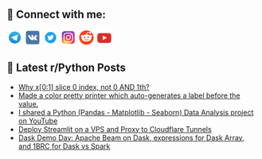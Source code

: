 ## 🔎 Connect with me:
[<img src="https://github.com/bullbesh/bullbesh/blob/main/images/Telegram.png" width="32" height="32" />](https://t.me/bullbesh)
[<img src="https://github.com/bullbesh/bullbesh/blob/main/images/VK.png" width="32" height="32" />](https://vk.com/bullbesh)
[<img src="https://github.com/bullbesh/bullbesh/blob/main/images/Twitter.png" width="32" height="32" />](https://twitter.com/bullbesh1)
[<img src="https://github.com/bullbesh/bullbesh/blob/main/images/Instagram.png" width="32" height="32" />](https://www.instagram.com/bullbesh)
[<img src="https://github.com/bullbesh/bullbesh/blob/main/images/Reddit.png" width="32" height="32" />](https://www.reddit.com/user/bullbesh)
[<img src="https://github.com/bullbesh/bullbesh/blob/main/images/YouTube.png" width="32" height="32" />](https://www.youtube.com/channel/UCtfjRs6uzgq5mfm8S06WTcg)

## 📕 Latest r/Python Posts
<!-- BLOG-POST-LIST:START -->
- [Why x[0:1] slice 0 index, not 0 AND 1th?](https://www.reddit.com/r/Python/comments/19amty6/why_x01_slice_0_index_not_0_and_1th/)
- [Made a color pretty printer which auto-generates a label before the value.](https://www.reddit.com/r/Python/comments/19altb9/made_a_color_pretty_printer_which_autogenerates_a/)
- [I shared a Python &lpar;Pandas - Matplotlib - Seaborn&rpar; Data Analysis project on YouTube](https://www.reddit.com/r/Python/comments/19alocc/i_shared_a_python_pandas_matplotlib_seaborn_data/)
- [Deploy Streamlit on a VPS and Proxy to Cloudflare Tunnels](https://www.reddit.com/r/Python/comments/19ahtsl/deploy_streamlit_on_a_vps_and_proxy_to_cloudflare/)
- [Dask Demo Day: Apache Beam on Dask, expressions for Dask Array, and 1BRC for Dask vs Spark](https://www.reddit.com/r/Python/comments/19a54s2/dask_demo_day_apache_beam_on_dask_expressions_for/)
<!-- BLOG-POST-LIST:END -->

